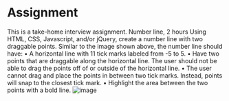 # Assignment
This is a take-home interview assignment.
Number line, 2 hours
Using HTML, CSS, Javascript, and/or jQuery, create a number line with two draggable points. Similar to the image shown above, the number line should have:
•	A horizontal line with 11 tick marks labeled from -5 to 5.
•	Have two points that are draggable along the horizontal line. The user should not be able to drag the points off of or outside of the horizontal line.
•	The user cannot drag and place the points in between two tick marks. Instead, points will snap to the closest tick mark.
•	Highlight the area between the two points with a bold line.
![image](https://user-images.githubusercontent.com/67693477/180441605-328956e5-78d4-4581-924e-0d231c3ae742.png)
